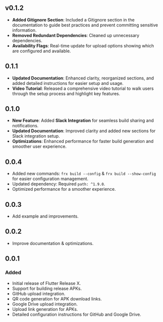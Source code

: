 ## v0.1.2

- **Added Gitignore Section**: Included a Gitignore section in the documentation to guide best practices and prevent committing sensitive information.
- **Removed Redundant Dependencies**: Cleaned up unnecessary dependencies.
- **Availability Flags**: Real-time update for upload options showing which are configured and available.

## 0.1.1

- **Updated Documentation**: Enhanced clarity, reorganized sections, and added detailed instructions for easier setup and usage.
- **Video Tutorial**: Released a comprehensive video tutorial to walk users through the setup process and highlight key features.

## 0.1.0

- **New Feature**: Added **Slack Integration** for seamless build sharing and notifications.
- **Updated Documentation**: Improved clarity and added new sections for Slack integration setup.
- **Optimizations**: Enhanced performance for faster build generation and smoother user experience.

## 0.0.4

- Added new commands: `frx build --config` & `frx build --show-config` for easier configuration management.
- Updated dependency: Required `path: ^1.9.0`.
- Optimized performance for a smoother experience.

## 0.0.3

- Add example and improvements.

## 0.0.2

- Improve documentation & optimizations.

## 0.0.1

### Added

- Initial release of Flutter Release X.
- Support for building release APKs.
- GitHub upload integration.
- QR code generation for APK download links.
- Google Drive upload integration.
- Upload link generation for APKs.
- Detailed configuration instructions for GitHub and Google Drive.

